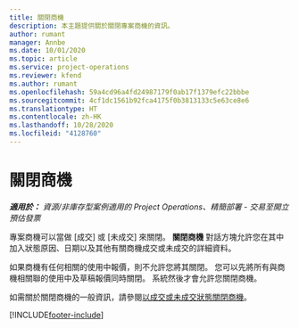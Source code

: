 ```yaml
---
title: 關閉商機
description: 本主題提供關於關閉專案商機的資訊。
author: rumant
manager: Annbe
ms.date: 10/01/2020
ms.topic: article
ms.service: project-operations
ms.reviewer: kfend
ms.author: rumant
ms.openlocfilehash: 59a4cd96a4fd24987179f0ab17f1379efc22bbbe
ms.sourcegitcommit: 4cf1dc1561b92fca4175f0b3813133c5e63ce8e6
ms.translationtype: HT
ms.contentlocale: zh-HK
ms.lasthandoff: 10/28/2020
ms.locfileid: "4128760"
---
```

# <a name="close-an-opportunity"></a>關閉商機

_**適用於：** 資源/非庫存型案例適用的 Project Operations、精簡部署 - 交易至開立預估發票_

專案商機可以當做 [成交] 或 [未成交] 來關閉。 **關閉商機** 對話方塊允許您在其中加入狀態原因、日期以及其他有關商機成交或未成交的詳細資料。

如果商機有任何相關的使用中報價，則不允許您將其關閉。 您可以先將所有與商機相關聯的使用中及草稿報價同時關閉。 系統然後才會允許您關閉商機。

如需關於關閉商機的一般資訊，請參閱[以成交或未成交狀態關閉商機](https://docs.microsoft.com/dynamics365/sales-enterprise/close-opportunity-won-lost-sales)。


[!INCLUDE[footer-include](../includes/footer-banner.md)]